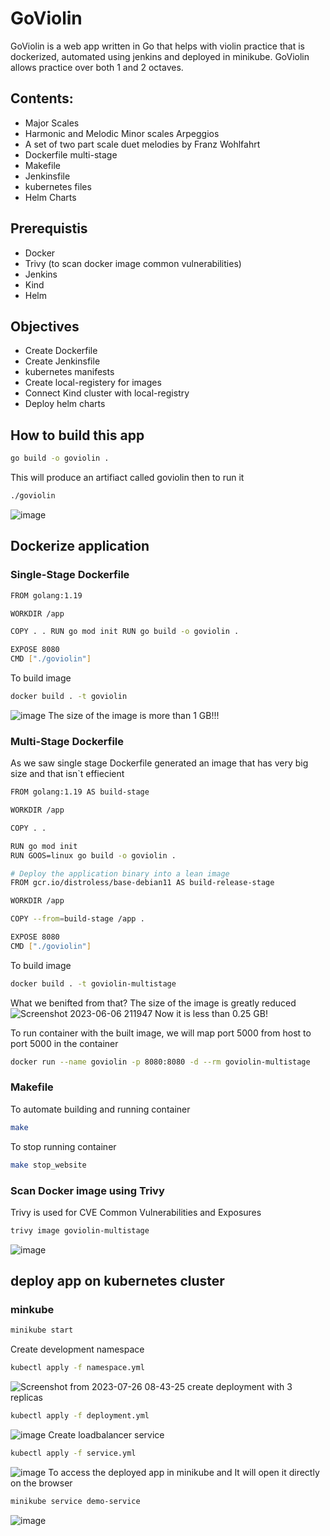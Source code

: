 # GoViolin

GoViolin is a web app written in Go that helps with violin practice that is dockerized, automated using jenkins and deployed in minikube.
GoViolin allows practice over both 1 and 2 octaves.

## Contents:
- Major Scales
- Harmonic and Melodic Minor scales
Arpeggios
- A set of two part scale duet melodies by Franz Wohlfahrt
- Dockerfile multi-stage
- Makefile
- Jenkinsfile
- kubernetes files
- Helm Charts

## Prerequistis

- Docker
- Trivy (to scan docker image common vulnerabilities)
- Jenkins
- Kind
- Helm

## Objectives

- Create Dockerfile
- Create Jenkinsfile
- kubernetes manifests
- Create local-registery for images
- Connect Kind cluster with local-registry
- Deploy helm charts

## How to build this app

```bash
go build -o goviolin .
```
This will produce an artifiact called goviolin then to run it
```bash
./goviolin
```
![image](https://github.com/ahmedelmelegy/GoViolin/assets/62904201/5db629ec-02ca-4d61-bc47-557200030ab5)
## Dockerize application
### Single-Stage Dockerfile

```bash
FROM golang:1.19

WORKDIR /app

COPY . . RUN go mod init RUN go build -o goviolin .

EXPOSE 8080
CMD ["./goviolin"]
```
To build image
```bash
docker build . -t goviolin
```
![image](https://github.com/ahmedelmelegy/GoViolin/assets/62904201/e70dbe74-c844-4490-987d-0f5d43591adf)
The size of the image is more than 1 GB!!!
### Multi-Stage Dockerfile
As we saw single stage Dockerfile generated an image that has very big size and that isn`t effiecient
```bash
FROM golang:1.19 AS build-stage

WORKDIR /app

COPY . .

RUN go mod init
RUN GOOS=linux go build -o goviolin .

# Deploy the application binary into a lean image
FROM gcr.io/distroless/base-debian11 AS build-release-stage

WORKDIR /app

COPY --from=build-stage /app .

EXPOSE 8080 
CMD ["./goviolin"]
```
To build image
```bash
docker build . -t goviolin-multistage
```
What we benifted from that?
The size of the image is greatly reduced
![Screenshot 2023-06-06 211947](https://github.com/ahmedelmelegy/GoViolin/assets/62904201/9e73942e-2e5c-4b76-8b07-056c893d9bb6)
Now it is less than 0.25 GB!

To run container with the built image, we will map port 5000 from host to port 5000 in the container
```bash
docker run --name goviolin -p 8080:8080 -d --rm goviolin-multistage
```
### Makefile
To automate building and running container
```bash
make
```
To stop running container
```bash
make stop_website
```
### Scan Docker image using Trivy
Trivy is used for CVE Common Vulnerabilities and Exposures
```bash
trivy image goviolin-multistage
```
![image](https://github.com/ahmedelmelegy/GoViolin/assets/62904201/d1a66e59-3a67-4c5c-814c-8799fb68e5b7)

## deploy app on kubernetes cluster
### minkube
``` bash
minikube start
```
Create development namespace
``` bash
kubectl apply -f namespace.yml
```
![Screenshot from 2023-07-26 08-43-25](https://github.com/ahmedelmelegy/GoViolin/assets/62904201/55e1b7ec-dd34-40b8-b129-2411f7af3992)
create deployment with 3 replicas
```bash
kubectl apply -f deployment.yml
```
![image](https://github.com/ahmedelmelegy/GoViolin/assets/62904201/e9bf3254-814b-4bd7-9494-c629ba32b4d0)
Create loadbalancer service
```bash
kubectl apply -f service.yml
```
![image](https://github.com/ahmedelmelegy/GoViolin/assets/62904201/b7ee3ba8-ecc7-4130-85fd-6f82b1b036f9)
To access the deployed app in minikube and It will open it directly on the browser
```bash
minikube service demo-service
```
![image](https://github.com/ahmedelmelegy/GoViolin/assets/62904201/4cdd9c53-dbb5-4fc0-822b-1cba5aea5362)

